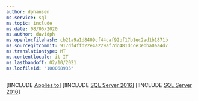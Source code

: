 ```yaml
---
author: dphansen
ms.service: sql
ms.topic: include
ms.date: 08/06/2020
ms.author: davidph
ms.openlocfilehash: cb21a9a1d8409cf44caf92bf17b1ec2ad1b1871b
ms.sourcegitcommit: 917df4ffd22e4a229af7dc481dcce3ebba0aa4d7
ms.translationtype: MT
ms.contentlocale: it-IT
ms.lasthandoff: 02/10/2021
ms.locfileid: "100068935"
---
```

[!INCLUDE [Applies to](../../includes/applies-md.md)] [!INCLUDE [SQL Server 2016](_ss2016.md)] [!INCLUDE [SQL Server 2016](_ss2017.md)]